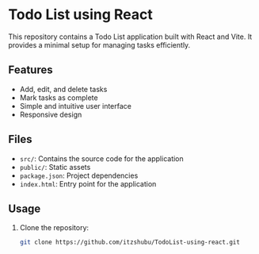 # Todo List using React

This repository contains a Todo List application built with React and Vite. It provides a minimal setup for managing tasks efficiently.

## Features

- Add, edit, and delete tasks
- Mark tasks as complete
- Simple and intuitive user interface
- Responsive design

## Files

- `src/`: Contains the source code for the application
- `public/`: Static assets
- `package.json`: Project dependencies
- `index.html`: Entry point for the application

## Usage

1. Clone the repository:
   ```sh
   git clone https://github.com/itzshubu/TodoList-using-react.git

